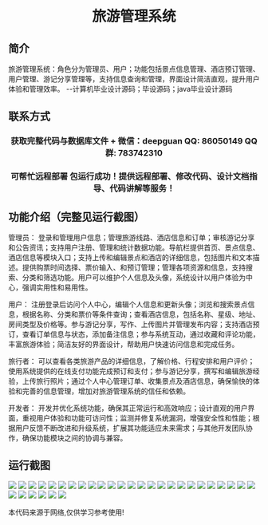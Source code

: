 <p><h1 align="center">旅游管理系统</h1></p>

## 简介
旅游管理系统：角色分为管理员、用户；功能包括景点信息管理、酒店预订管理、用户管理、游记分享管理等，支持信息查询和管理，界面设计简洁直观，提升用户体验和管理效率。    --计算机毕业设计源码；毕设源码；java毕业设计源码


## 联系方式
<p><h3 align="center">获取完整代码与数据库文件 + 微信：deepguan QQ: 86050149 QQ群: 783742310</h3></p>
<p><h3 align="center">可帮忙远程部署 包运行成功！提供远程部署、修改代码、设计文档指导、代码讲解等服务！</h3></p>

## 功能介绍（完整见运行截图）
管理员： 登录和管理用户信息；管理旅游线路、酒店信息和订单；审核游记分享和公告资讯；支持用户注册、管理和统计数据功能。导航栏提供首页、景点信息、酒店信息等模块入口；支持上传和编辑景点和酒店的详细信息，包括图片和文本描述。提供购票时间选择、票价输入、和预订管理；管理各项资源和信息，支持搜索、分类和筛选功能。用户可以维护个人信息及头像，系统设计以用户体验为中心，强调实用性和易用性。

用户： 注册登录后访问个人中心，编辑个人信息和更新头像；浏览和搜索景点信息，根据名称、分类和票价等条件查询；查看酒店信息，包括名称、星级、地址、房间类型及价格等。参与游记分享，写作、上传图片并管理发布内容；支持酒店预订，查看订单信息与状态，添加备注信息；参与系统互动，通过收藏和评论功能，丰富旅游体验；简洁友好的界面设计，帮助用户快速访问信息和完成任务。

旅行者： 可以查看各类旅游产品的详细信息，了解价格、行程安排和用户评价；使用系统提供的在线支付功能完成预订和支付；参与游记分享，撰写和编辑旅游经验，上传旅行照片；通过个人中心管理订单、收集景点及酒店信息，确保愉快的体验和完善的信息管理，增加对旅游管理系统的信任和依赖。

开发者： 开发并优化系统功能，确保其正常运行和高效响应；设计直观的用户界面，重视用户体验和功能可访问性；监测并修复系统漏洞，增强安全性和性能；根据用户反馈不断改进和升级系统，扩展其功能适应未来需求；与其他开发团队协作，确保功能模块之间的协调与兼容。


## 运行截图
![](img/001.jpg)
![](img/002.jpg)
![](img/003.jpg)
![](img/004.jpg)
![](img/005.jpg)
![](img/006.jpg)
![](img/007.jpg)
![](img/008.jpg)
![](img/009.jpg)
![](img/010.jpg)
![](img/011.jpg)
![](img/012.jpg)
![](img/013.jpg)
![](img/014.jpg)
![](img/015.jpg)
![](img/016.jpg)
![](img/017.jpg)
![](img/018.jpg)
![](img/019.jpg)
![](img/020.jpg)
![](img/021.jpg)
![](img/022.jpg)
![](img/023.jpg)
![](img/024.jpg)
![](img/025.jpg)
![](img/026.jpg)
![](img/027.jpg)
![](img/028.jpg)
![](img/029.jpg)
![](img/030.jpg)
![](img/031.jpg)

<p>本代码来源于网络,仅供学习参考使用!</p>
